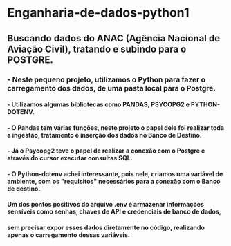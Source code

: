 # Enganharia-de-dados-python1

## Buscando dados do ANAC (Agência Nacional de Aviação Civil), tratando e subindo para o POSTGRE.

### - Neste pequeno projeto, utilizamos o Python para fazer o carregamento dos dados, de uma pasta local para o Postgre.
  
#### - Utilizamos algumas bibliotecas como PANDAS, PSYCOPG2 e PYTHON-DOTENV.

#### - O Pandas tem várias funções, neste projeto o papel dele foi realizar toda a ingestão, tratamento e inserção dos dados no Banco de Destino.

#### - Já o Psycopg2 teve o papel de realizar a conexão com o Postgre e através do cursor executar consultas SQL.

#### - O Python-dotenv achei interessante, pois nele, criamos uma variável de ambiente, com os "requisitos" necessários para a conexão com o Banco de destino.
#### Um dos pontos positivos do arquivo .env é armazenar informações sensíveis como senhas, chaves de API e credenciais de banco de dados,
#### sem precisar expor esses dados diretamente no código, realizando apenas o carregamento dessas variáveis.

